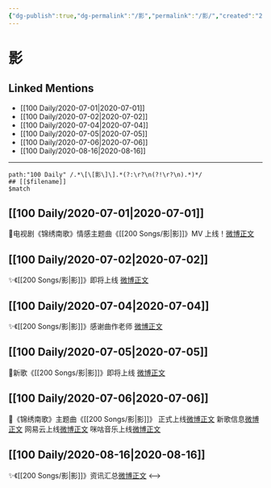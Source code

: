 ```yaml
---
{"dg-publish":true,"dg-permalink":"/影","permalink":"/影/","created":"2023-04-06T19:42:23.118+08:00","updated":"2023-04-10T15:39:51.354+08:00"}
---
```


# 影

## Linked Mentions
- [[100 Daily/2020-07-01\|2020-07-01]]
- [[100 Daily/2020-07-02\|2020-07-02]]
- [[100 Daily/2020-07-04\|2020-07-04]]
- [[100 Daily/2020-07-05\|2020-07-05]]
- [[100 Daily/2020-07-06\|2020-07-06]]
- [[100 Daily/2020-08-16\|2020-08-16]]


---

```expander
path:"100 Daily" /.*\[\[影\]\].*(?:\r?\n(?!\r?\n).*)*/
## [[$filename]]
$match
```
## [[100 Daily/2020-07-01\|2020-07-01]]
🌟电视剧《锦绣南歌》情感主题曲《[[200 Songs/影\|影]]》MV 上线！[微博正文](https://weibo.com/6466290670/J9anAg2jB)
## [[100 Daily/2020-07-02\|2020-07-02]]
✨《[[200 Songs/影\|影]]》即将上线 [微博正文](https://m.weibo.cn/6466290670/4522257412733047)
## [[100 Daily/2020-07-04\|2020-07-04]]
✨《[[200 Songs/影\|影]]》感谢曲作老师 [微博正文](https://m.weibo.cn/6466290670/4523028337375698)
## [[100 Daily/2020-07-05\|2020-07-05]]
🎼新歌《[[200 Songs/影\|影]]》即将上线 [微博正文](https://m.weibo.cn/6466290670/4523325118565554)
## [[100 Daily/2020-07-06\|2020-07-06]]
🎼《锦绣南歌》主题曲《[[200 Songs/影\|影]]》
正式上线[微博正文](https://m.weibo.cn/6466290670/4523483688313531)
新歌信息[微博正文](https://m.weibo.cn/6466290670/4523480610350041)
网易云上线[微博正文](https://m.weibo.cn/6466290670/4523481787837695)
咪咕音乐上线[微博正文](https://m.weibo.cn/1867028705/4523478604777378)
## [[100 Daily/2020-08-16\|2020-08-16]]
✨《[[200 Songs/影\|影]]》资讯汇总[微博正文](https://m.weibo.cn/6466290670/4538541105221709)
<-->